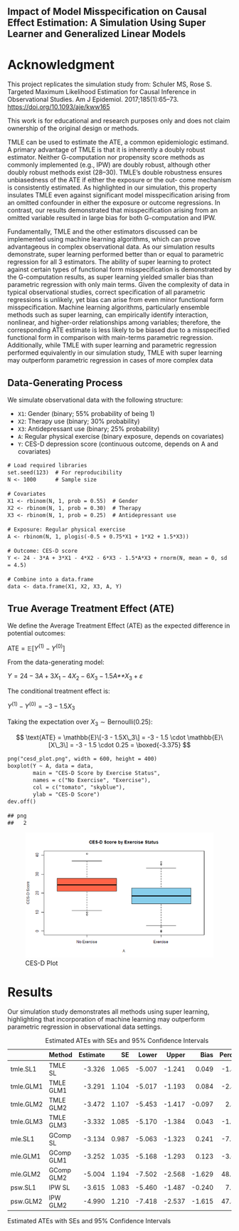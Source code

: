 ## Impact of Model Misspecification on Causal Effect Estimation: A Simulation Using Super Learner and Generalized Linear Models

# Acknowledgment

This project replicates the simulation study from: Schuler MS, Rose S.
Targeted Maximum Likelihood Estimation for Causal Inference in
Observational Studies. Am J Epidemiol. 2017;185(1):65–73.
<https://doi.org/10.1093/aje/kww165>

This work is for educational and research purposes only and does not
claim ownership of the original design or methods.

TMLE can be used to estimate the ATE, a common epidemiologic estimand. A
primary advantage of TMLE is that it is inherently a doubly robust
estimator. Neither G-computation nor propensity score methods as
commonly implemented (e.g., IPW) are doubly robust, although other
doubly robust methods exist (28–30). TMLE’s double robustness ensures
unbiasedness of the ATE if either the exposure or the out- come
mechanism is consistently estimated. As highlighted in our simulation,
this property insulates TMLE even against significant model
misspecification arising from an omitted confounder in either the
exposure or outcome regressions. In contrast, our results demonstrated
that misspecification arising from an omitted variable resulted in large
bias for both G-computation and IPW.

Fundamentally, TMLE and the other estimators discussed can be
implemented using machine learning algorithms, which can prove
advantageous in complex observational data. As our simulation results
demonstrate, super learning performed better than or equal to parametric
regression for all 3 estimators. The ability of super learning to
protect against certain types of functional form misspecification is
demonstrated by the G-computation results, as super learning yielded
smaller bias than parametric regression with only main terms. Given the
complexity of data in typical observational studies, correct
specification of all parametric regressions is unlikely, yet bias can
arise from even minor functional form misspecification. Machine learning
algorithms, particularly ensemble methods such as super learning, can
empirically identify interaction, nonlinear, and higher-order
relationships among variables; therefore, the corresponding ATE estimate
is less likely to be biased due to a misspecified functional form in
comparison with main-terms parametric regression. Additionally, while
TMLE with super learning and parametric regression performed
equivalently in our simulation study, TMLE with super learning may
outperform parametric regression in cases of more complex data

## Data-Generating Process

We simulate observational data with the following structure:

-   `X1`: Gender (binary; 55% probability of being 1)
-   `X2`: Therapy use (binary; 30% probability)
-   `X3`: Antidepressant use (binary; 25% probability)
-   `A`: Regular physical exercise (binary exposure, depends on
    covariates)
-   `Y`: CES-D depression score (continuous outcome, depends on A and
    covariates)

<!-- -->

    # Load required libraries
    set.seed(123)  # For reproducibility
    N <- 1000      # Sample size

    # Covariates
    X1 <- rbinom(N, 1, prob = 0.55)  # Gender
    X2 <- rbinom(N, 1, prob = 0.30)  # Therapy
    X3 <- rbinom(N, 1, prob = 0.25)  # Antidepressant use

    # Exposure: Regular physical exercise
    A <- rbinom(N, 1, plogis(-0.5 + 0.75*X1 + 1*X2 + 1.5*X3))

    # Outcome: CES-D score
    Y <- 24 - 3*A + 3*X1 - 4*X2 - 6*X3 - 1.5*A*X3 + rnorm(N, mean = 0, sd = 4.5)

    # Combine into a data.frame
    data <- data.frame(X1, X2, X3, A, Y)

## True Average Treatment Effect (ATE)

We define the Average Treatment Effect (ATE) as the expected difference
in potential outcomes:

ATE = 𝔼\[*Y*<sup>(1)</sup> − *Y*<sup>(0)</sup>\]

From the data-generating model:

*Y* = 24 − 3*A* + 3*X*<sub>1</sub> − 4*X*<sub>2</sub> − 6*X*<sub>3</sub> − 1.5*A**X*<sub>3</sub> + *ε*

The conditional treatment effect is:

*Y*<sup>(1)</sup> − *Y*<sup>(0)</sup> = −3 − 1.5*X*<sub>3</sub>

Taking the expectation over *X*<sub>3</sub> ∼ Bernoulli(0.25):

$$
\text{ATE} = \mathbb{E}\[-3 - 1.5X\_3\] = -3 - 1.5 \cdot \mathbb{E}\[X\_3\] = -3 - 1.5 \cdot 0.25 = \boxed{-3.375}
$$

    png("cesd_plot.png", width = 600, height = 400)
    boxplot(Y ~ A, data = data,
            main = "CES-D Score by Exercise Status",
            names = c("No Exercise", "Exercise"),
            col = c("tomato", "skyblue"),
            ylab = "CES-D Score")
    dev.off()

    ## png 
    ##   2

<figure>
<img src="cesd_plot.png" alt="CES-D Plot" />
<figcaption aria-hidden="true">CES-D Plot</figcaption>
</figure>

# Results

Our simulation study demonstrates all methods using super learning,
highlighting that incorporation of machine learning may outperform
parametric regression in observational data settings.

<table style="width:100%;">
<caption>Estimated ATEs with SEs and 95% Confidence Intervals</caption>
<colgroup>
<col style="width: 15%" />
<col style="width: 16%" />
<col style="width: 13%" />
<col style="width: 9%" />
<col style="width: 10%" />
<col style="width: 10%" />
<col style="width: 10%" />
<col style="width: 12%" />
</colgroup>
<thead>
<tr class="header">
<th style="text-align: left;"></th>
<th style="text-align: left;">Method</th>
<th style="text-align: right;">Estimate</th>
<th style="text-align: right;">SE</th>
<th style="text-align: right;">Lower</th>
<th style="text-align: right;">Upper</th>
<th style="text-align: right;">Bias</th>
<th style="text-align: right;">Percent</th>
</tr>
</thead>
<tbody>
<tr class="odd">
<td style="text-align: left;">tmle.SL1</td>
<td style="text-align: left;">TMLE SL</td>
<td style="text-align: right;">-3.326</td>
<td style="text-align: right;">1.065</td>
<td style="text-align: right;">-5.007</td>
<td style="text-align: right;">-1.241</td>
<td style="text-align: right;">0.049</td>
<td style="text-align: right;">-1.450</td>
</tr>
<tr class="even">
<td style="text-align: left;">tmle.GLM1</td>
<td style="text-align: left;">TMLE GLM1</td>
<td style="text-align: right;">-3.291</td>
<td style="text-align: right;">1.104</td>
<td style="text-align: right;">-5.017</td>
<td style="text-align: right;">-1.193</td>
<td style="text-align: right;">0.084</td>
<td style="text-align: right;">-2.478</td>
</tr>
<tr class="odd">
<td style="text-align: left;">tmle.GLM2</td>
<td style="text-align: left;">TMLE GLM2</td>
<td style="text-align: right;">-3.472</td>
<td style="text-align: right;">1.107</td>
<td style="text-align: right;">-5.453</td>
<td style="text-align: right;">-1.417</td>
<td style="text-align: right;">-0.097</td>
<td style="text-align: right;">2.867</td>
</tr>
<tr class="even">
<td style="text-align: left;">tmle.GLM3</td>
<td style="text-align: left;">TMLE GLM3</td>
<td style="text-align: right;">-3.332</td>
<td style="text-align: right;">1.085</td>
<td style="text-align: right;">-5.170</td>
<td style="text-align: right;">-1.384</td>
<td style="text-align: right;">0.043</td>
<td style="text-align: right;">-1.288</td>
</tr>
<tr class="odd">
<td style="text-align: left;">mle.SL1</td>
<td style="text-align: left;">GComp SL</td>
<td style="text-align: right;">-3.134</td>
<td style="text-align: right;">0.987</td>
<td style="text-align: right;">-5.063</td>
<td style="text-align: right;">-1.323</td>
<td style="text-align: right;">0.241</td>
<td style="text-align: right;">-7.138</td>
</tr>
<tr class="even">
<td style="text-align: left;">mle.GLM1</td>
<td style="text-align: left;">GComp GLM1</td>
<td style="text-align: right;">-3.252</td>
<td style="text-align: right;">1.035</td>
<td style="text-align: right;">-5.168</td>
<td style="text-align: right;">-1.293</td>
<td style="text-align: right;">0.123</td>
<td style="text-align: right;">-3.659</td>
</tr>
<tr class="odd">
<td style="text-align: left;">mle.GLM2</td>
<td style="text-align: left;">GComp GLM2</td>
<td style="text-align: right;">-5.004</td>
<td style="text-align: right;">1.194</td>
<td style="text-align: right;">-7.502</td>
<td style="text-align: right;">-2.568</td>
<td style="text-align: right;">-1.629</td>
<td style="text-align: right;">48.275</td>
</tr>
<tr class="even">
<td style="text-align: left;">psw.SL1</td>
<td style="text-align: left;">IPW SL</td>
<td style="text-align: right;">-3.615</td>
<td style="text-align: right;">1.083</td>
<td style="text-align: right;">-5.460</td>
<td style="text-align: right;">-1.487</td>
<td style="text-align: right;">-0.240</td>
<td style="text-align: right;">7.108</td>
</tr>
<tr class="odd">
<td style="text-align: left;">psw.GLM2</td>
<td style="text-align: left;">IPW GLM2</td>
<td style="text-align: right;">-4.990</td>
<td style="text-align: right;">1.210</td>
<td style="text-align: right;">-7.418</td>
<td style="text-align: right;">-2.537</td>
<td style="text-align: right;">-1.615</td>
<td style="text-align: right;">47.850</td>
</tr>
</tbody>
</table>

Estimated ATEs with SEs and 95% Confidence Intervals
